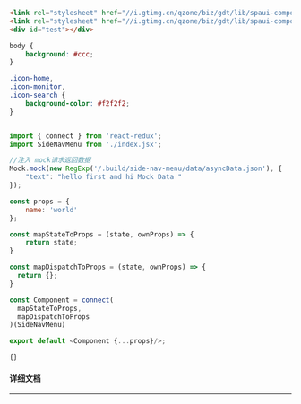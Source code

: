 ﻿```html
<link rel="stylesheet" href="//i.gtimg.cn/qzone/biz/gdt/lib/spaui-components/reset/0.1.1/spaui-base.css?max_age=31536000"/>
<link rel="stylesheet" href="//i.gtimg.cn/qzone/biz/gdt/lib/spaui-components/spaui-menu/0.1.34/spaui-menu.css?max_age=31536000"/>
<div id="test"></div>
```

```css
body {
    background: #ccc;
}

.icon-home,
.icon-monitor,
.icon-search {
    background-color: #f2f2f2;
}

```

```javascript

import { connect } from 'react-redux';
import SideNavMenu from './index.jsx';

//注入 mock请求返回数据
Mock.mock(new RegExp('/.build/side-nav-menu/data/asyncData.json'), {
    "text": "hello first and hi Mock Data "
});

const props = {
    name: 'world'
};

const mapStateToProps = (state, ownProps) => {
    return state;
}

const mapDispatchToProps = (state, ownProps) => {
  return {};
}

const Component = connect(
  mapStateToProps,
  mapDispatchToProps
)(SideNavMenu)

export default <Component {...props}/>;

```

```webpack-config
{}
```

#### 详细文档
---